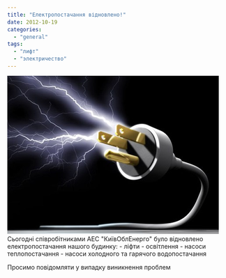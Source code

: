 ```yaml
---
title: "Електропостачання відновлено!"
date: 2012-10-19
categories: 
  - "general"
tags: 
  - "лифт"
  - "электричество"
---
```


[![](/wp-content/uploads/2012/10/26678.jpg)](/wp-content/uploads/2012/10/26678.jpg)Сьогодні співробітниками АЕС "КиївОблЕнерго" було відновлено електропостачання нашого будинку: - ліфти - освітлення - насоси теплопостачання - насоси холодного та гарячого водопостачання

Просимо повідомляти у випадку виникнення проблем
